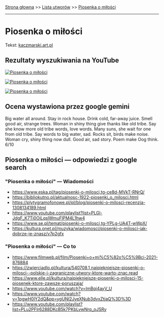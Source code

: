 [Strona głowna](../index.md) >> [Lista utworów](../list.md) >> [Piosenka o miłości](424.md)

---

# Piosenka o miłości

Tekst: [kaczmarski.art.pl](https://www.kaczmarski.art.pl/tworczosc/wiersze/piosenka-o-milosci/)

## Rezultaty wyszukiwania na YouTube

[![Piosenka o miłości](http://img.youtube.com/vi/LwlvCphsBCQ/0.jpg)](https://www.youtube.com/watch?v=LwlvCphsBCQ "Jacek Kaczmarski - Legenda o miłości - YouTube")

[![Piosenka o miłości](http://img.youtube.com/vi/4lG2DderDN8/0.jpg)](https://www.youtube.com/watch?v=4lG2DderDN8 "Legenda o miłości - YouTube")

[![Piosenka o miłości](http://img.youtube.com/vi/kVmi7a7XkWg/0.jpg)](https://www.youtube.com/watch?v=kVmi7a7XkWg "Legenda o miłości - Jacek Kaczmarski TEKST - YouTube")

## Ocena wystawiona przez google gemini

Big water all around. Stay in rock house. Drink cold, far-away juice. Smell good air, strange trees. Woman in shiny thing give thanks like old tribe. Say she know more old tribe words, love words. Many suns, she wait for one from old tribe. Say words to big water, sad. Rocks sit, birds make noise. Woman cry, shiny thing now dull. Good air, sad story. Poem make Oog think. 6/10


## Piosenka o miłości — odpowiedzi z google search

### "Piosenka o miłości" — Wiadomości

 - <https://www.eska.pl/tag/piosenki-o-milosci,tg-ce8d-MVkT-RNrQ/>
 - <https://bibliokutno.pl/aktualnosc-1922-piosenki_o_milosci.html>
 - <https://plytygramofonowe.pl/pl/blog/piosenki-o-milosci-recenzja-1308134189.html>
 - <https://www.youtube.com/playlist?list=PLGl-JdgF_K7Ti0OiLqslWmuFlPM4L1hw4>
 - <https://www.se.pl/temat/piosenki-o-milosci,tg-YPLg-UA4T-wWpX/>
 - <https://kultura.onet.pl/muzyka/wiadomosci/piosenki-o-milosci-jak-dobrze-je-znasz/v7p2gfx>

### "Piosenka o miłości" — Co to

 - <https://www.filmweb.pl/film/Piosenki+o+mi%C5%82o%C5%9Bci-2021-876884>
 - <https://zwierciadlo.pl/kultura/540708,1,najpiekniejsze-piosenki-o-milosci--polskie-i-zagraniczne-utwory-ktore-warto-znac.read>
 - <https://www.elle.pl/kultura/najpiekniejsze-piosenki-o-milosci-15-piosenek-ktore-zawsze-poruszaja/>
 - <https://www.youtube.com/watch?v=lmBqi4ayV_U>
 - <https://www.youtube.com/watch?v=1pgwH0lY2dQ&pp=ygUNI2JveXNub3dvxZtjaQ%3D%3D>
 - <https://www.youtube.com/playlist?list=PLu2PFIr6288DKcB5k7PKbLvwNrq_oJSRy>

